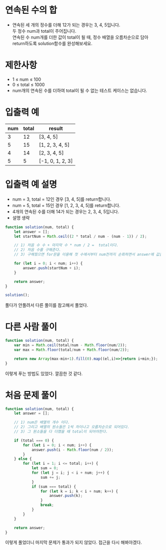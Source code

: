 # 연속된 수의 합
- 연속된 세 개의 정수를 더해 12가 되는 경우는 3, 4, 5입니다.  
두 정수 num과 total이 주어집니다.  
연속된 수 num개를 더한 값이 total이 될 때, 정수 배열을 오름차순으로 담아 return하도록 solution함수를 완성해보세요.


# 제한사항
- 1 ≤ num ≤ 100
- 0 ≤ total ≤ 1000
- num개의 연속된 수를 더하여 total이 될 수 없는 테스트 케이스는 없습니다.



# 입출력 예
| num | total | result |
| --- | ----- | ------ |
| 3 | 12 | [3, 4, 5] |
| 5 | 15 | [1, 2, 3, 4, 5] |
| 4 | 14 | [2, 3, 4, 5] |
| 5 | 5 | [-1, 0, 1, 2, 3] |



# 입출력 예 설명
- num = 3, total = 12인 경우 [3, 4, 5]를 return합니다.
- num = 5, total = 15인 경우 [1, 2, 3, 4, 5]를 return합니다.
- 4개의 연속된 수를 더해 14가 되는 경우는 2, 3, 4, 5입니다.
- 설명 생략


```javascript
function solution(num, total) {
    let answer = [];
    let startNum = Math.ceil((2 * total / num - (num - 1)) / 2);

    // 1) 처음 수 수 + 마지막 수 * num / 2 =  total이다.
    // 2) 처음 수를 구해준다.
    // 3) 구해줬으면 for문을 이용해 첫 수에서부터 num전까지 순회하면서 answer에 값을 넣어준다.

    for (let i = 0; i < num; i++) {
        answer.push(startNum + i);
    }

    return answer;
}

solution();
```
풀다가 안풀려서 다른 풀이를 참고해서 풀었다.

# 다른 사람 풀이
```javascript
function solution(num, total) {
    var min = Math.ceil(total/num - Math.floor(num/2));
    var max = Math.floor(total/num + Math.floor(num/2));

    return new Array(max-min+1).fill(0).map((el,i)=>{return i+min;});
}
```
이렇게 푸는 방법도 있었다. 깔끔한 것 같다.

# 처음 문제 풀이
```javascript
function solution(num, total) {
    let answer = [];

    // 1) num은 배열의 개수 이다.
    // 2) 그리고 배열의 원소들은 1씩 차이나고 오름차순으로 되어있다.
    // 3) 그 원소들을 다 더했을 때 total이 되어야한다.

    if (total === 0) {
        for (let i = 0; i < num; i++) {
            answer.push(i - Math.floor(num / 2));
        }
    } else {
        for (let i = 1; i <= total; i++) {
            let sum = 0;
            for (let j = i; j < i + num; j++) {
                sum += j;
            }
            if (sum === total) {
                for (let k = i; k < i + num; k++) {
                    answer.push(k);
                }
                break;
            }
        }
    }

    return answer;
}
```
이렇게 풀었더니 마지막 문제가 통과가 되지 않았다. 접근을 다시 해봐야겠다.

